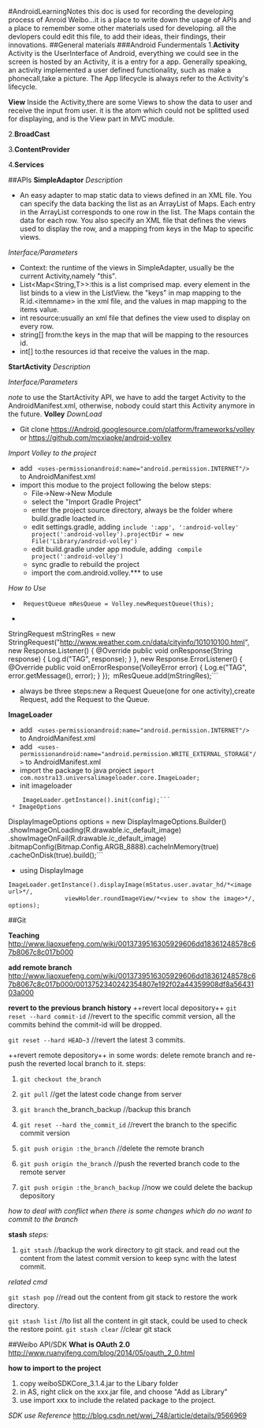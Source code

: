 #AndroidLearningNotes
this doc is used for recording the developing process of Anroid Weibo...it is a place to write down the usage of APIs and a place to remember some other materials used for developing.
all the devlopers could edit this file, to add their ideas, their findings, their innovations.
##General materials
###Android Fundermentals
1.**Activity**
Activity is the UserInterface of Android, everything we could see in the screen is hosted by an Activity, it is a entry for a app. Generally speaking, an activity implemented a user defined functionality, such as make a phonecall,take a picture. The App lifecycle is always refer to the Activity's lifecycle.

**View**
Inside the Activity,there are some Views to show the data to user and receive the input from user. it is the atom which could not be splitted used for displaying, and is the View part in MVC module.

2.**BroadCast**

3.**ContentProvider**

4.**Services**


##APIs
**SimpleAdaptor**
*Description*
 * An easy adapter to map static data to views defined in an XML file. You can specify the data backing the list as an ArrayList of Maps. Each entry in the ArrayList corresponds to one row in the list. The Maps contain the data for each row. You also specify an XML file that defines the views used to display the row, and a mapping from keys in the Map to specific views.

*Interface/Parameters*
* Context: the runtime of the views in SimpleAdapter, usually be the current Activity,namely "this".
* List&lt;Map&lt;String,T>>:this is a list comprised map. every element in the list binds to a view in the ListView. the "keys" in map mapping to the R.id.&lt;itemname> in the xml file, and the values in map mapping to the items value.
* int resource:usually an xml file that defines the view used to display on every row.
* string[] from:the keys in the map that will be mapping to the resources id.
* int[] to:the resources id that receive the values in the map.

**StartActivity**
*Description*

*Interface/Parameters*

*note*
to use the StartActivity API, we have to add the target Activity to the AndroidManifest.xml, otherwise, nobody could start this Activity anymore in the future.
**Volley**
*DownLoad*
 * Git clone https://Android.googlesource.com/platform/frameworks/volley 
or https://github.com/mcxiaoke/android-volley

*Import Volley to the project*
 * add ``` <uses-permissionandroid:name="android.permission.INTERNET"/>``` to AndroidManifest.xml
 * import this modue to the project following the below steps:
	* File->New->New Module
	* select the "Import Gradle Project"
	* enter the project source directory, always be the folder where build.gradle loacted in.
	* edit settings.gradle, adding ```include ':app', ':android-volley'
project(':android-volley').projectDir = new File('Library/android-volley')```
	* edit build.gradle under app module, adding ``` compile project(':android-volley')```
	* sync gradle to rebuild the project
	* import the com.android.volley.\*\*\* to use

*How to Use*
 * ``` RequestQueue mResQueue = Volley.newRequestQueue(this);```
 * ```
StringRequest mStringRes = new StringRequest("http://www.weather.com.cn/data/cityinfo/101010100.html",
                new Response.Listener<String>() {
                    @Override
                    public void onResponse(String response) {
                        Log.d("TAG", response);
                    }
                }, new Response.ErrorListener() {
            @Override
            public void onErrorResponse(VolleyError error) {
                Log.e("TAG", error.getMessage(), error);
            }
        });```
  ```mResQueue.add(mStringRes);```
 * always be three steps:new a Request Queue(one for one activity),create Request, add the Request to the Queue.

**ImageLoader**

 * add ``` <uses-permissionandroid:name="android.permission.INTERNET"/>``` to AndroidManifest.xml
 * add ``` <uses-permissionandroid:name="android.permission.WRITE_EXTERNAL_STORAGE"/>``` to AndroidManifest.xml
 * import the package to java project ```import com.nostra13.universalimageloader.core.ImageLoader;```
 * init imageloader 
```ImageLoaderConfiguration config =ImageLoaderConfiguration.createDefault(context);
    ImageLoader.getInstance().init(config);```
 * ImageOptions
 ```
DisplayImageOptions options = new DisplayImageOptions.Builder()
            .showImageOnLoading(R.drawable.ic_default_image)
            .showImageOnFail(R.drawable.ic_default_image)
            .bitmapConfig(Bitmap.Config.ARGB_8888).cacheInMemory(true)
            .cacheOnDisk(true).build();```
 * using DisplayImage
```
ImageLoader.getInstance().displayImage(mStatus.user.avatar_hd/*<image url>*/,
                viewHolder.roundImageView/*<view to show the image>*/, options);
```
##Git

**Teaching**
http://www.liaoxuefeng.com/wiki/0013739516305929606dd18361248578c67b8067c8c017b000

**add remote branch**
http://www.liaoxuefeng.com/wiki/0013739516305929606dd18361248578c67b8067c8c017b000/0013752340242354807e192f02a44359908df8a5643103a000

**revert to the previous branch history**
++revert local depository++
`git reset --hard commit-id` //revert to the specific commit version, all the commits behind the commit-id will be dropped.

`git reset --hard HEAD~3` //revert the latest 3 commits.

++revert remote depository++
in some words: delete remote branch and re-push the reverted local branch to it.
steps:
 1. `git checkout the_branch`

 2. `git pull` //get the latest code change from server

 3. `git branch` the_branch_backup //backup this branch

 4. `git reset --hard the_commit_id` //revert the branch to the specific commit version

 5. `git push origin :the_branch` //delete the remote branch

 6. `git push origin the_branch` //push the reverted branch code to the remote server

 7. `git push origin :the_branch_backup` //now we could delete the backup depository

*how to deal with conflict when there is some changes which do no want to commit to the branch*

**stash**
*steps:*
 1. `git stash` //backup the work directory to git stack. and read out the content from the latest commit version to keep sync with the latest commit.

*related cmd*

`git stash pop` //read out the content from git stack to restore the work directory.

`git stash list` //to list all the content in git stack, could be used to check the restore point.
`git stash clear` //clear git stack

##Weibo API/SDK
**What is OAuth 2.0**
http://www.ruanyifeng.com/blog/2014/05/oauth_2_0.html

**how to import to the project**
1. copy weiboSDKCore_3.1.4.jar to the Libary folder
2. in AS, right click on the xxx.jar file, and choose "Add as Library"
3. use import xxx to include the related package to the project.

*SDK use Reference*
http://blog.csdn.net/wwj_748/article/details/9566969
